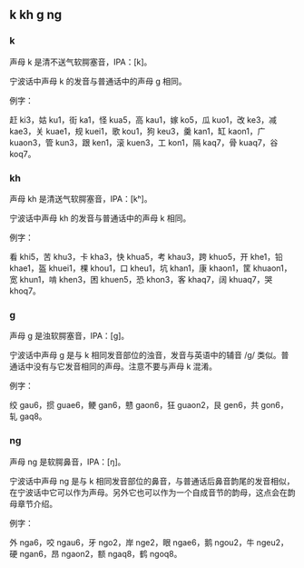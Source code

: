 ## k kh g ng

### k

声母 k 是清不送气软腭塞音，IPA：\[k\]。

宁波话中声母 k 的发音与普通话中的声母 g 相同。

例字：

赶 ki3，姑 ku1，街 ka1，怪 kua5，高 kau1，嫁 ko5，瓜 kuo1，改 ke3，减 kae3，关 kuae1，规 kuei1，歌 kou1，狗 keu3，羹 kan1，缸 kaon1，广 kuaon3，管 kun3，跟 ken1，滚 kuen3，工 kon1，隔 kaq7，骨 kuaq7，谷 koq7。

### kh

声母 kh 是清送气软腭塞音，IPA：\[kʰ\]。

宁波话中声母 kh 的发音与普通话中的声母 k 相同。

例字：

看 khi5，苦 khu3，卡 kha3，快 khua5，考 khau3，跨 khuo5，开 khe1，铅 khae1，盔 khuei1，棵 khou1，口 kheu1，坑 khan1，康 khaon1，筐 khuaon1，宽 khun1，啃 khen3，困 khuen5，恐 khon3，客 khaq7，阔 khuaq7，哭 khoq7。

### g

声母 g 是浊软腭塞音，IPA：\[ɡ\]。

宁波话中声母 g 是与 k 相同发音部位的浊音，发音与英语中的辅音 /g/ 类似。普通话中没有与它发音相同的声母。注意不要与声母 k 混淆。

例字：

绞 gau6，掼 guae6，鲠 gan6，戆 gaon6，狂 guaon2，艮 gen6，共 gon6，轧 gaq8。

### ng

声母 ng 是软腭鼻音，IPA：\[ŋ\]。

宁波话中声母 ng 是与 k 相同发音部位的鼻音，与普通话后鼻音韵尾的发音相似，在宁波话中它可以作为声母。另外它也可以作为一个自成音节的韵母，这点会在韵母章节介绍。

例字：

外 nga6，咬 ngau6，牙 ngo2，岸 nge2，眼 ngae6，鹅 ngou2，牛 ngeu2，硬 ngan6，昂 ngaon2，额 ngaq8，鹤 ngoq8。
